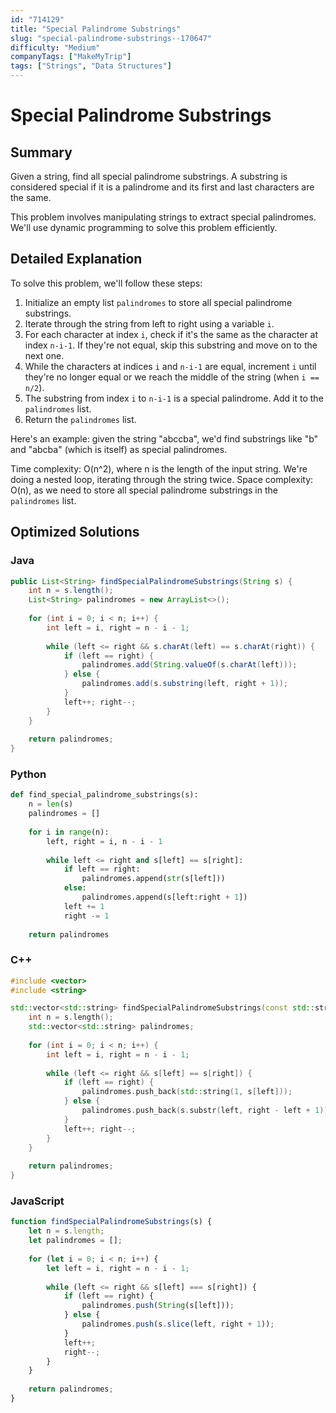 ```yaml
---
id: "714129"
title: "Special Palindrome Substrings"
slug: "special-palindrome-substrings--170647"
difficulty: "Medium"
companyTags: ["MakeMyTrip"]
tags: ["Strings", "Data Structures"]
---
```


**Special Palindrome Substrings**
==========================

## Summary
Given a string, find all special palindrome substrings. A substring is considered special if it is a palindrome and its first and last characters are the same.

This problem involves manipulating strings to extract special palindromes. We'll use dynamic programming to solve this problem efficiently.

## Detailed Explanation
To solve this problem, we'll follow these steps:

1. Initialize an empty list `palindromes` to store all special palindrome substrings.
2. Iterate through the string from left to right using a variable `i`.
3. For each character at index `i`, check if it's the same as the character at index `n-i-1`. If they're not equal, skip this substring and move on to the next one.
4. While the characters at indices `i` and `n-i-1` are equal, increment `i` until they're no longer equal or we reach the middle of the string (when `i == n/2`).
5. The substring from index `i` to `n-i-1` is a special palindrome. Add it to the `palindromes` list.
6. Return the `palindromes` list.

Here's an example: given the string "abccba", we'd find substrings like "b" and "abcba" (which is itself) as special palindromes.

Time complexity: O(n^2), where n is the length of the input string. We're doing a nested loop, iterating through the string twice.
Space complexity: O(n), as we need to store all special palindrome substrings in the `palindromes` list.

## Optimized Solutions

### Java
```java
public List<String> findSpecialPalindromeSubstrings(String s) {
    int n = s.length();
    List<String> palindromes = new ArrayList<>();
    
    for (int i = 0; i < n; i++) {
        int left = i, right = n - i - 1;
        
        while (left <= right && s.charAt(left) == s.charAt(right)) {
            if (left == right) {
                palindromes.add(String.valueOf(s.charAt(left)));
            } else {
                palindromes.add(s.substring(left, right + 1));
            }
            left++; right--;
        }
    }
    
    return palindromes;
}
```

### Python
```python
def find_special_palindrome_substrings(s):
    n = len(s)
    palindromes = []
    
    for i in range(n):
        left, right = i, n - i - 1
        
        while left <= right and s[left] == s[right]:
            if left == right:
                palindromes.append(str(s[left]))
            else:
                palindromes.append(s[left:right + 1])
            left += 1
            right -= 1
    
    return palindromes
```

### C++
```cpp
#include <vector>
#include <string>

std::vector<std::string> findSpecialPalindromeSubstrings(const std::string& s) {
    int n = s.length();
    std::vector<std::string> palindromes;
    
    for (int i = 0; i < n; i++) {
        int left = i, right = n - i - 1;
        
        while (left <= right && s[left] == s[right]) {
            if (left == right) {
                palindromes.push_back(std::string(1, s[left]));
            } else {
                palindromes.push_back(s.substr(left, right - left + 1));
            }
            left++; right--;
        }
    }
    
    return palindromes;
}
```

### JavaScript
```javascript
function findSpecialPalindromeSubstrings(s) {
    let n = s.length;
    let palindromes = [];
    
    for (let i = 0; i < n; i++) {
        let left = i, right = n - i - 1;
        
        while (left <= right && s[left] === s[right]) {
            if (left == right) {
                palindromes.push(String(s[left]));
            } else {
                palindromes.push(s.slice(left, right + 1));
            }
            left++;
            right--;
        }
    }
    
    return palindromes;
}
```